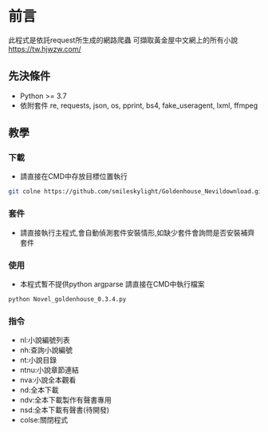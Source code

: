 # 前言
此程式是依託request所生成的網路爬蟲
可擷取黃金屋中文網上的所有小說
https://tw.hjwzw.com/

## 先決條件
- Python >= 3.7
- 依附套件 re, requests, json, os, pprint, bs4, fake_useragent, lxml, ffmpeg
## 教學
### 下載
- 請直接在CMD中存放目標位置執行
```bash
git colne https://github.com/smileskylight/Goldenhouse_Nevildownload.git
```
### 套件
- 請直接執行主程式,會自動偵測套件安裝情形,如缺少套件會詢問是否安裝補齊套件

### 使用
- 本程式暫不提供python argparse 請直接在CMD中執行檔案
```bash
python Novel_goldenhouse_0.3.4.py
```

### 指令
- nl:小說編號列表
- nh:查詢小說編號
- nt:小說目錄
- ntnu:小說章節連結
- nva:小說全本觀看
- nd:全本下載
- ndv:全本下載製作有聲書專用
- nsd:全本下載有聲書(待開發)
- colse:關閉程式
